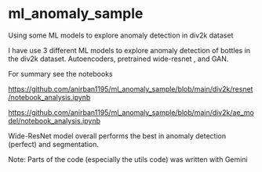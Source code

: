 # ml_anomaly_sample
Using some ML models to explore anomaly detection in div2k dataset

I have use 3 different ML models to explore anomaly detection of bottles in the div2k dataset. Autoencoders, pretrained wide-resnet , and GAN. 

For summary see the notebooks 

https://github.com/anirban1195/ml_anomaly_sample/blob/main/div2k/resnet/notebook_analysis.ipynb

https://github.com/anirban1195/ml_anomaly_sample/blob/main/div2k/ae_model/notebook_analysis.ipynb

Wide-ResNet model overall performs the best in anomaly detection (perfect) and segmentation. 

Note: Parts of the code (especially the utils code) was written with Gemini
